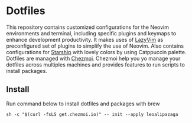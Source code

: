 # Dotfiles

This repository contains customized configurations for the Neovim environments and terminal, including specific plugins and keymaps to enhance development productivity. It makes uses of [LazyVim](https://www.lazyvim.org/) as preconfigured set of plugins to simplify the use of Neovim. Also contains configurations for [Starship](https://starship.rs/) with lovely colors by using Catppuccin palette. Dotfiles are managed with [Chezmoi](https://www.chezmoi.io/). Chezmoi help you yo manage your dotfiles across multiples machines and provides features to run scripts to install packages.

## Install

Run command below to install dotfiles and packages with brew

```
sh -c "$(curl -fsLS get.chezmoi.io)" -- init --apply leoalipazaga
```
